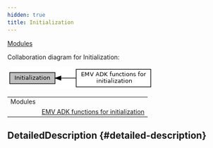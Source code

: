 ```yaml
---
hidden: true
title: Initialization
---
```


[Modules](#groups)

Collaboration diagram for Initialization:

![](group___a_d_k___i_n_i_t_i_a_l_i_z_a_t_i_o_n.png)

|  |  |
|----|----|
| Modules |  |
|   | <a href="group___f_u_n_c___i_n_i_t.md">EMV ADK functions for initialization</a> |

## DetailedDescription {#detailed-description}
